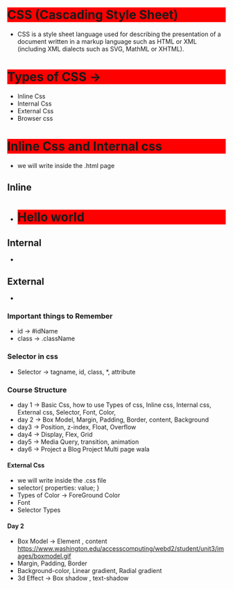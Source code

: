 # CSS (Cascading Style Sheet)
 - CSS is a style sheet language used for describing the presentation of a document written in a markup language such as HTML or XML (including XML dialects such as SVG, MathML or XHTML).

# Types of CSS ->
 - Inline Css
 - Internal Css
 - External Css
 - Browser css

# Inline Css and Internal css 
 - we will write inside the .html page
 ## Inline 
  - <h1 style="background-color:red"> Hello world</h1>
 ## Internal
  - <head>
        <style>
            h1{
                background-color: red;
            }
        </style>
    </head>
 ## External
  - <link rel="stylesheet" href= "File.css">

### Important things to Remember 
   - id -> #idName
   - class -> .className

### Selector in css 
 - Selector -> tagname, id, class, *, attribute

### Course Structure 
 - day 1 -> Basic Css, how to use Types of css, 
 Inline css, Internal css, External css,     Selector, Font, Color, 
 - day 2 -> Box Model, Margin, Padding, Border, content, Background
 - day3 -> Position, z-index, Float, Overflow 
 - day4 -> Display, Flex, Grid
 - day5 -> Media Query, transition, animation
 - day6 -> Project a Blog Project Multi page wala 

#### External Css
 - we will write inside the .css file
 - selector{
        properties: value;
    }
 - Types of Color -> ForeGround Color
 - Font 
 - Selector Types

 #### Day 2
 - Box Model -> Element , content 
 https://www.washington.edu/accesscomputing/webd2/student/unit3/images/boxmodel.gif
 - Margin, Padding, Border 
 - Background-color, Linear gradient, Radial gradient
 - 3d Effect -> Box shadow , text-shadow